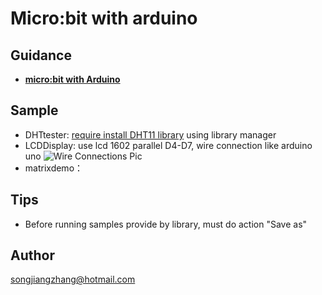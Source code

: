 # Micro:bit with arduino

## Guidance

- **[micro:bit with Arduino](https://learn.adafruit.com/use-micro-bit-with-arduino/overview)**

## Sample
- DHTtester: [require install DHT11 library](https://github.com/adafruit/DHT-sensor-library) using library manager
- LCDDisplay: use lcd 1602 parallel D4-D7, wire connection like arduino uno 
![Wire Connections Pic](https://www.arduino.cc/en/uploads/Tutorial/LCD_Base_bb_Fritz.png "Wire connections using arduino's")
- matrixdemo：

## Tips
- Before running samples provide by library, must do action "Save as"
## Author
songjiangzhang@hotmail.com


